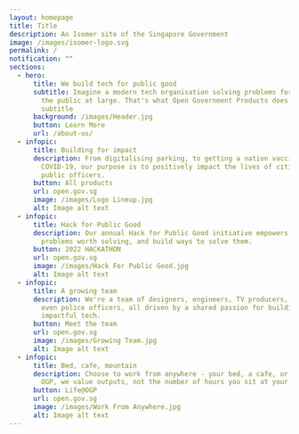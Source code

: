 ```yaml
---
layout: homepage
title: Title
description: An Isomer site of the Singapore Government
image: /images/isomer-logo.svg
permalink: /
notification: ""
sections:
  - hero:
      title: We build tech for public good
      subtitle: Imagine a modern tech organisation solving problems for the benefit of
        the public at large. That's what Open Government Products does.Hero
        subtitle
      background: /images/Header.jpg
      button: Learn More
      url: /about-us/
  - infopic:
      title: Building for impact
      description: From digitalising parking, to getting a nation vaccinated against
        COVID-19, our purpose is to positively impact the lives of citizens and
        public officers.
      button: All products
      url: open.gov.sg
      image: /images/Logo Lineup.jpg
      alt: Image alt text
  - infopic:
      title: Hack for Public Good
      description: Our annual Hack for Public Good initiative empowers people to find
        problems worth solving, and build ways to solve them.
      button: 2022 HACKATHON
      url: open.gov.sg
      image: /images/Hack For Public Good.jpg
      alt: Image alt text
  - infopic:
      title: A growing team
      description: We're a team of designers, engineers, TV producers, professors, and
        even police officers, all driven by a shared passion for building
        impactful tech.
      button: Meet the team
      url: open.gov.sg
      image: /images/Growing Team.jpg
      alt: Image alt text
  - infopic:
      title: Bed, cafe, mountain
      description: Choose to work from anywhere - your bed, a cafe, or the office. At
        OGP, we value outputs, not the number of hours you sit at your desk.
      button: Life@OGP
      url: open.gov.sg
      image: /images/Work From Anywhere.jpg
      alt: Image alt text
---
```


